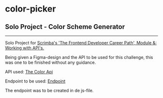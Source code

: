 # color-picker
## Solo Project - Color Scheme Generator
---
Solo Project for [Scrimba's 'The Frontend Developer Career Path', Module &: Working with API's.](https://scrimba.com/)

Being given a Figma-design and the API to be used for this challenge, this was one to be finished without any guidance.

API used: [The Color Api](https://www.thecolorapi.com/)

Endpoint to be used: [Endpoint](https://www.thecolorapi.com/docs#schemes-generate-scheme-get)

The endpoint was to be created in de js-file.
